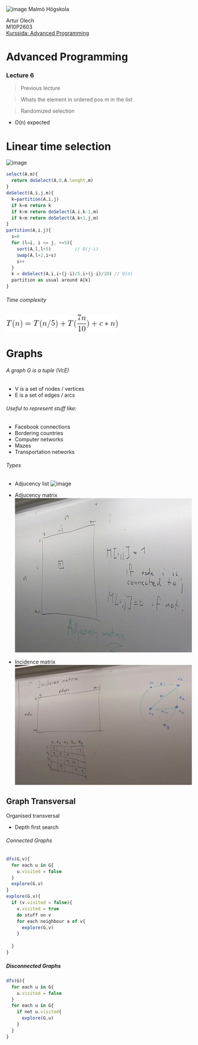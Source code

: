 ![image](https://pbs.twimg.com/profile_images/624172340/mah-logo-twitter_normal.png "Malmö Högskola") Malmö Högskola


Artur Olech  
M10P2603  
[Kurssida: Advanced Programming](https://www.google.com "Advanced Programming")
# Advanced Programming
### Lecture 6
>Previous lecture

> Whats the element in ordered pos m in the list

> Randomized selection
* O(n) expected

# Linear time selection
![image](https://raw.githubusercontent.com/CommanderAlchemy/Advanced-Programming/master/Lectures/Lecture6_images/lts_drawing.JPG "Linear Time Search")
```javascript
select(A,m){
  return doSelect(A,0,A.lenght,m)
}
doSelect(A,i,j,m){
  k=partition(A,i,j)
  if k=m return k
  if k>m return doSelect(A,i,k-1,m)
  if k<m return doSelect(A,k+1,j,m)
}
partition(A,i,j){
  s=0
  for (l=i, i <= j, +=5){
    sort(A,l,l+5)         // O(j-i)
    swap(A,l+2,i+s)
    s++
  }
  k = doSelect(A,i,i+(j-i)/5,i+(j-i)/10) // O(n)
  partition as usual around A[k]
}
```
###### Time complexity
![image](https://raw.githubusercontent.com/CommanderAlchemy/Advanced-Programming/master/Lectures/Lecture6_images/lts_0.png "Linear Time Search")

# Graphs
###### A graph G is a tuple (VcE)
* V is a set of nodes / vertices
* E is a set of edges / arcs

###### Useful to represent stuff like:
* Facebook connections
* Bordering countries
* Computer networks
* Mazes
* Transportation networks

###### Types
* Adjucency list
![image](https://raw.githubusercontent.com/CommanderAlchemy/Advanced-Programming/master/Lectures/Lecture6_images/adjucence_list.JPG "list")

* Adjucency matrix
![image](https://raw.githubusercontent.com/CommanderAlchemy/Advanced-Programming/master/Lectures/Lecture6_images/adjucence_matrix.JPG "matrix")

* Incidence matrix
![image](https://raw.githubusercontent.com/CommanderAlchemy/Advanced-Programming/master/Lectures/Lecture6_images/incidence_matrix.JPG "matrix")

## Graph Transversal
Organised transversal
* Depth first search

###### Connected Graphs
```javascript
dfs(G,v){
  for each u in G{
    u.visited = false
  }
  explore(G,v)
}
explore(G,v){
  if (v.visited = false){
    v.visited = true
    do stuff on v
    for each neighbour a of v{
      explore(G,v)
    }

  }
}
```
##### Disconnected Graphs
```javascript
dfs(G){
  for each u in G{
    u.visited = false
  }
  for each u in G{
    if not u.visited{
      explore(G,u)
    }
  }
}
```
